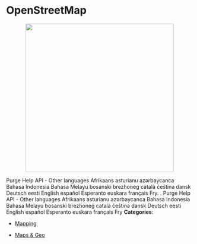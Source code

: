 # OpenStreetMap

<p align="center">
    <img width="400" src="https://raw.githubusercontent.com/awesome-apis/awesome-apis/apis/openstreetmap/logo_256x256.png" />
</p>


Purge Help API - Other languages Afrikaans asturianu azərbaycanca Bahasa Indonesia Bahasa Melayu bosanski brezhoneg català čeština dansk Deutsch eesti English español Esperanto euskara français Fry. .  Purge Help API - Other languages Afrikaans asturianu azərbaycanca Bahasa Indonesia Bahasa Melayu bosanski brezhoneg català čeština dansk Deutsch eesti English español Esperanto euskara français Fry
**Categories**:

- [Mapping](https://github/awesome-apis/awesome-apis#mapping)

- [Maps & Geo](https://github/awesome-apis/awesome-apis#maps-and-geo)



